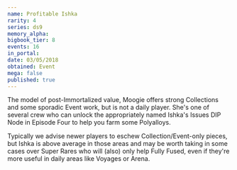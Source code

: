 ```yaml
---
name: Profitable Ishka
rarity: 4
series: ds9
memory_alpha:
bigbook_tier: 8
events: 16
in_portal:
date: 03/05/2018
obtained: Event
mega: false
published: true
---
```


The model of post-Immortalized value, Moogie offers strong Collections and some sporadic Event work, but is not a daily player. She's one of several crew who can unlock the appropriately named Ishka's Issues DIP Node in Episode Four to help you farm some Polyalloys.

Typically we advise newer players to eschew Collection/Event-only pieces, but Ishka is above average in those areas and may be worth taking in some cases over Super Rares who will (also) only help Fully Fused, even if they're more useful in daily areas like Voyages or Arena.
